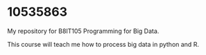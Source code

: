 # 10535863
My repository for B8IT105 Programming for Big Data.

This course will teach me how to process big data in python and R.